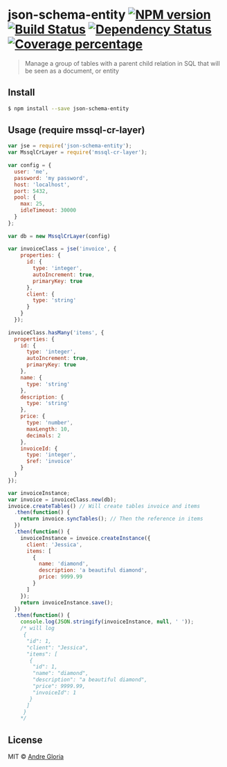 # json-schema-entity [![NPM version][npm-image]][npm-url] [![Build Status][travis-image]][travis-url] [![Dependency Status][daviddm-image]][daviddm-url] [![Coverage percentage][coveralls-image]][coveralls-url]
> Manage a group of tables with a parent child relation in SQL that will be seen as a document, or entity

## Install

```sh
$ npm install --save json-schema-entity
```

## Usage (require mssql-cr-layer)

```js
var jse = require('json-schema-entity');
var MssqlCrLayer = require('mssql-cr-layer');
 
var config = {
  user: 'me',
  password: 'my password',
  host: 'localhost',
  port: 5432,
  pool: {
    max: 25,
    idleTimeout: 30000
  }
};
 
var db = new MssqlCrLayer(config)
 
var invoiceClass = jse('invoice', {
    properties: {
      id: {
        type: 'integer',
        autoIncrement: true,
        primaryKey: true
      },
      client: {
        type: 'string'
      }
    }
  });
  
invoiceClass.hasMany('items', {
  properties: {
    id: {
      type: 'integer',
      autoIncrement: true,
      primaryKey: true
    },
    name: {
      type: 'string'
    },
    description: {
      type: 'string'
    },
    price: {
      type: 'number',
      maxLength: 10,
      decimals: 2
    },
    invoiceId: {
      type: 'integer',
      $ref: 'invoice'
    }
  }
});

var invoiceInstance;
var invoice = invoiceClass.new(db);
invoice.createTables() // Will create tables invoice and items
  .then(function() {
    return invoice.syncTables(); // Then the reference in items
  })
  .then(function() {
    invoiceInstance = invoice.createInstance({
      client: 'Jessica',
      items: [
        {
          name: 'diamond',
          description: 'a beautiful diamond',
          price: 9999.99
        }
      ]
    });
    return invoiceInstance.save();
  })
  .then(function() {
    console.log(JSON.stringify(invoiceInstance, null, ' '));
    /* will log
     {
      "id": 1,
      "client": "Jessica",
      "items": [
       {
        "id": 1,
        "name": "diamond",
        "description": "a beautiful diamond",
        "price": 9999.99,
        "invoiceId": 1
       }
      ]
     }
    */

```

## License

MIT © [Andre Gloria]()


[npm-image]: https://badge.fury.io/js/json-schema-entity.svg
[npm-url]: https://npmjs.org/package/json-schema-entity
[travis-image]: https://travis-ci.org/andrglo/json-schema-entity.svg?branch=master
[travis-url]: https://travis-ci.org/andrglo/json-schema-entity
[daviddm-image]: https://david-dm.org/andrglo/json-schema-entity.svg?theme=shields.io
[daviddm-url]: https://david-dm.org/andrglo/json-schema-entity
[coveralls-image]: https://coveralls.io/repos/andrglo/json-schema-entity/badge.svg?branch=master&service=github
[coveralls-url]: https://coveralls.io/github/andrglo/json-schema-entity?branch=master

